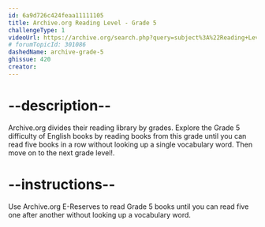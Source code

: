 ```yaml
---
id: 6a9d726c424feaa11111105
title: Archive.org Reading Level - Grade 5
challengeType: 1
videoUrl: https://archive.org/search.php?query=subject%3A%22Reading+Level-Grade+5%22
# forumTopicId: 301086
dashedName: archive-grade-5
ghissue: 420
creator: 
---
```


# --description--

Archive.org divides their reading library by grades. Explore the Grade 5 difficulty of English books by reading books from this grade until you can read five books in a row without looking up a single vocabulary word. Then move on to the next grade level!.

# --instructions--

Use Archive.org E-Reserves to read Grade 5 books until you can read five one after another without looking up a vocabulary word. 